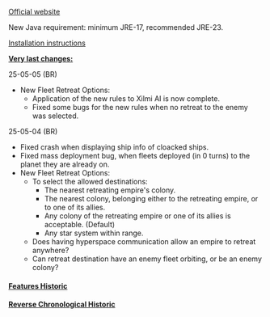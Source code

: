 [Official website](https://www.remnantsoftheprecursors.org) <br/>

New Java requirement: minimum JRE-17, recommended JRE-23.

[Installation instructions](https://github.com/BrokenRegistry/Rotp-Fusion/blob/main/installation.md)


<b><ins>Very last changes:</ins></b>

25-05-05 (BR)
- New Fleet Retreat Options:
  - Application of the new rules to Xilmi AI is now complete.
  - Fixed some bugs for the new rules when no retreat to the enemy was selected.

25-05-04 (BR)
- Fixed crash when displaying ship info of cloacked ships. 
- Fixed mass deployment bug, when fleets deployed (in 0 turns) to the planet they are already on.
- New Fleet Retreat Options:
  - To select the allowed destinations:
    - The nearest retreating empire's colony.
    - The nearest colony, belonging either to the retreating empire, or to one of its allies.
    - Any colony of the retreating empire or one of its allies is acceptable. (Default)
    - Any star system within range.
  - Does having hyperspace communication allow an empire to retreat anywhere?
  - Can retreat destination have an enemy fleet orbiting, or be an enemy colony?


#### [Features Historic](https://github.com/BrokenRegistry/Rotp-Fusion/blob/main/FeaturesChanges.md)

#### [Reverse  Chronological Historic](https://github.com/BrokenRegistry/Rotp-Fusion/blob/main/DetailedChanges.md)
